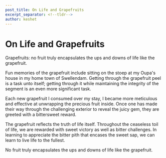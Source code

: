 ```yaml
---
post_title: On Life and Grapefruits
excerpt_separator: <!--tldr-->
author: keshet
---
```


<h1>On Life and Grapefruits</h1>

Grapefruits: no fruit truly encapsulates the ups and downs of life like the grapefruit.

Fun memories of the grapefruit include sitting on the stoep at my Oupa's house in my home town of Swellendam. Getting through the grapefruit peel is a task unto itself; getting through it while maintaining the integrity of the segment is an even more significant task.

Each new grapefruit I consumed over my stay, I became more meticulous and effective at unwrapping the precious fruit inside. Once one has made their way through the challenging exterior to reveal the juicy gem, they are greeted with a bittersweet reward.

The grapefruit reflects the truth of life itself. Throughout the ceaseless toil of life, we are rewarded with sweet victory as well as bitter challenges. In learning to appreciate the bitter pith that encases the sweet sap, we can learn to live life to the fullest.

<!--tldr-->

No fruit truly encapsulates the ups and downs of life like the grapefruit.